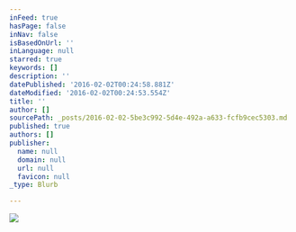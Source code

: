 ```yaml
---
inFeed: true
hasPage: false
inNav: false
isBasedOnUrl: ''
inLanguage: null
starred: true
keywords: []
description: ''
datePublished: '2016-02-02T00:24:58.881Z'
dateModified: '2016-02-02T00:24:53.554Z'
title: ''
author: []
sourcePath: _posts/2016-02-02-5be3c992-5d4e-492a-a633-fcfb9cec5303.md
published: true
authors: []
publisher:
  name: null
  domain: null
  url: null
  favicon: null
_type: Blurb

---
```

![](https://s3-us-west-2.amazonaws.com/the-grid-img/p/e1593287396982491d5c9302ba7ce5e6db5e89ea.jpg)
